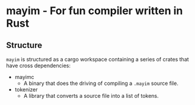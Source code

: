 # mayim - For fun compiler written in Rust

## Structure
`mayim` is structured as a cargo workspace containing a series of crates that have cross dependencies:

* mayimc
  - A binary that does the driving of compiling a `.mayim` source file.
* tokenizer
  - A library that converts a source file into a list of tokens.
